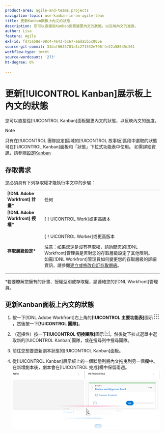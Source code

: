 ```yaml
---
product-area: agile-and-teams;projects
navigation-topic: use-kanban-in-an-agile-team
title: 更新Kanban面板上內文的狀態
description: 您可以直接從Kanban面板變更內文的狀態，以反映內文的進度。
author: Lisa
feature: Agile
exl-id: fd75ab8e-08c4-4643-bc67-aada5b5c005e
source-git-commit: 33daf0633701a1c271552e796ffe22a58645c561
workflow-type: tm+mt
source-wordcount: '273'
ht-degree: 0%

---
```


# 更新[!UICONTROL Kanban]展示板上內文的狀態

您可以直接從[!UICONTROL Kanban]面板變更內文的狀態，以反映內文的進度。

>[!NOTE]
>
>只有在[!UICONTROL 團隊設定]區域的[!UICONTROL 故事板]區段中選取的狀態可在[!UICONTROL Kanban]面板和「狀態」下拉式功能表中使用。 如需詳細資訊，請參閱[設定Kanban](../../agile/get-started-with-agile-in-workfront/configure-kanban.md)

## 存取需求

您必須具有下列存取權才能執行本文中的步驟：

<table style="table-layout:auto"> 
 <col> 
 <col> 
 <tbody> 
  <tr> 
   <td role="rowheader"><strong>[!DNL Adobe Workfront] 計畫*</strong></td> 
   <td> <p>任何</p> </td> 
  </tr> 
  <tr> 
   <td role="rowheader"><strong>[!DNL Adobe Workfront] 授權*</strong></td> 
   <td> <p>[！UICONTROL Work]或更高版本</p> </td> 
  </tr> 
  <tr> 
   <td role="rowheader"><strong>存取層級設定*</strong></td> 
   <td> <p>[！UICONTROL Worker]或更高版本</p> <p>注意：如果您還是沒有存取權，請詢問您的[!DNL Workfront]管理員是否對您的存取層級設定了其他限制。 如需[!DNL Workfront]管理員如何變更您的存取層級的詳細資訊，請參閱<a href="../../administration-and-setup/add-users/configure-and-grant-access/create-modify-access-levels.md" class="MCXref xref">建立或修改自訂存取層級</a>。</p> </td> 
  </tr> 
 </tbody> 
</table>

&#42;若要瞭解您擁有的計畫、授權型別或存取權，請連絡您的[!DNL Workfront]管理員。

## 更新Kanban面板上內文的狀態

1. 按一下[!DNL Adobe Workfront]右上角的&#x200B;**[!UICONTROL 主要功能表]**&#x200B;圖示![](assets/main-menu-icon.png)，然後按一下&#x200B;**[!UICONTROL 團隊]**。

1. （選擇性）按一下&#x200B;**[!UICONTROL 切換團隊]**&#x200B;圖示![切換團隊圖示](assets/switch-team-icon.png)，然後從下拉式選單中選取新的[!UICONTROL Kanban]團隊，或在搜尋列中搜尋團隊。

1. 前往您想要更新劇本狀態的[!UICONTROL Kanban]面板。
1. 從[!UICONTROL Kanban]展示板上的一個狀態列將內文拖曳到另一個欄中。\
   在新增劇本後，劇本會在[!UICONTROL 完成]欄中保留兩週。\
   ![將劇本移至其他欄](assets/agile-storyboard-progress.png)
